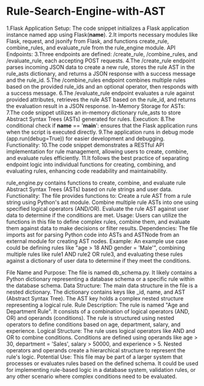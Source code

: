 # Rule-Search-Engine-with-AST

1.Flask Application Setup:
The code snippet initializes a Flask application instance named app using Flask(__name__).
2.It imports necessary modules like Flask, request, and jsonify from Flask, and functions create_rule, combine_rules, and evaluate_rule from the rule_engine module.
API Endpoints:
3.Three endpoints are defined: /create_rule, /combine_rules, and /evaluate_rule, each accepting POST requests.
4.The /create_rule endpoint parses incoming JSON data to create a new rule, stores the rule AST in the rule_asts dictionary, and returns a JSON response with a success message and the rule_id.
5.The /combine_rules endpoint combines multiple rules based on the provided rule_ids and an optional operator, then responds with a success message.
6.The /evaluate_rule endpoint evaluates a rule against provided attributes, retrieves the rule AST based on the rule_id, and returns the evaluation result in a JSON response.
In-Memory Storage for ASTs:
7.The code snippet utilizes an in-memory dictionary rule_asts to store Abstract Syntax Trees (ASTs) generated for rules.
Execution:
8.The conditional check if __name__ == '__main__': ensures that the Flask application runs when the script is executed directly.
9.The application runs in debug mode (app.run(debug=True)) for easier development and debugging.
Functionality:
10.The code snippet demonstrates a RESTful API implementation for rule management, allowing users to create, combine, and evaluate rules efficiently.
11.It follows the best practice of separating endpoint logic into individual functions for creating, combining, and evaluating rules, enhancing code readability and maintainability.

rule_engine.py contains functions to create, combine, and evaluate rule Abstract Syntax Trees (ASTs) based on rule strings and user data.
Functionality:
The file provides functions to:
Create a rule AST from a rule string using Python's ast module.
Combine multiple rule ASTs into one using specified logical operators (AND/OR).
Evaluate the rule AST against user data to determine if the conditions are met.
Usage:
Users can utilize the functions in this file to define complex rules, combine them, and evaluate them against data to make decisions or filter results.
Dependencies:
The file imports ast for parsing Python code into ASTs and ASTNode from an external module for creating AST nodes.
Example:
An example use case could be defining rules like "age > 18 AND gender = 'Male'", combining multiple rules like rule1 AND rule2 OR rule3, and evaluating these rules against a dictionary of user data to determine if they meet the conditions.

File Name and Purpose:
The file is named db_schema.py.
It likely contains a Python dictionary representing a database schema or a specific rule within the database schema.
Data Structure:
The main data structure in the file is a nested dictionary.
The dictionary contains keys like _id, name, and AST (Abstract Syntax Tree).
The AST key holds a complex nested structure representing a logical rule.
Rule Description:
The rule is named "Age and Department Rule".
It consists of a combination of logical operators (AND, OR) and operands (conditions).
The rule is structured using nested operators to define conditions based on age, department, salary, and experience.
Logical Structure:
The rule uses logical operators like AND and OR to combine conditions.
Conditions are defined using operands like age > 30, department = 'Sales', salary > 50000, and experience > 5.
Nested operators and operands create a hierarchical structure to represent the rule's logic.
Potential Use:
This file may be part of a larger system that processes or evaluates rules based on the defined schema.
It could be used for implementing rule-based logic in a database system, validation rules, or any other scenario where complex conditions need to be evaluated.
